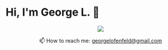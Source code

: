 # Hi, I'm George L. 👋

<div align='center' gap=150>
       <a href="https://t.me/GeorgeLofenfeld">
              <img src="https://img.shields.io/badge/Telegram-2CA5E0?style=for-the-badge&logo=telegram&logoColor=white"/>
       </a>
       <p>
              📫 How to reach me: <a href='mailto:georgelofenfeld@gmail.com'>georgelofenfeld@gmail.com</a>
       </p>
</div>
